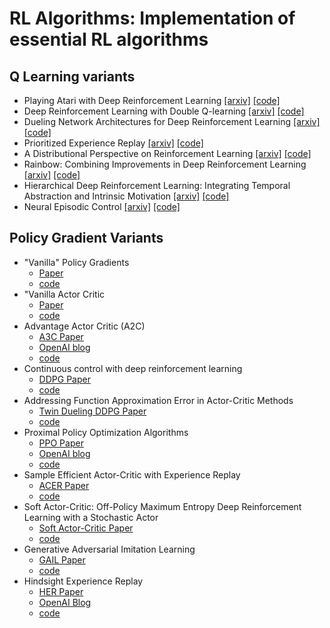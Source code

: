 # RL Algorithms: Implementation of essential RL algorithms
## Q Learning variants 
* Playing Atari with Deep Reinforcement Learning [[arxiv]](https://www.cs.toronto.edu/~vmnih/docs/dqn.pdf) [[code]](https://github.com/kostagiolasn/RL-Algorithms/tree/master/Q-learning/1.%20DQN)
* Deep Reinforcement Learning with Double Q-learning [[arxiv]](https://arxiv.org/abs/1509.06461) [[code]](https://github.com/kostagiolasn/RL-Algorithms/tree/master/Q-learning/2.%20Double%20DQN)
* Dueling Network Architectures for Deep Reinforcement Learning [[arxiv]](https://arxiv.org/abs/1511.06581) [[code]](#)
* Prioritized Experience Replay [[arxiv]](https://arxiv.org/abs/1511.05952) [[code]](#)
* A Distributional Perspective on Reinforcement Learning [[arxiv]](https://arxiv.org/pdf/1707.06887.pdf) [[code]](#)
* Rainbow: Combining Improvements in Deep Reinforcement Learning [[arxiv]](https://arxiv.org/abs/1710.02298) [[code]](#)
* Hierarchical Deep Reinforcement Learning: Integrating Temporal Abstraction and Intrinsic Motivation  [[arxiv]](https://arxiv.org/abs/1604.06057) [[code]](#)
* Neural Episodic Control [[arxiv]](https://arxiv.org/pdf/1703.01988.pdf) [[code]](#)

## Policy Gradient Variants
* "Vanilla" Policy Gradients
  - [Paper](https://papers.nips.cc/paper/1713-policy-gradient-methods-for-reinforcement-learning-with-function-approximation.pdf)
  - [code](#)
* "Vanilla Actor Critic
  - [Paper](https://papers.nips.cc/paper/1786-actor-critic-algorithms.pdf)
  - [code](#)
* Advantage Actor Critic (A2C)
  - [A3C Paper](https://arxiv.org/pdf/1602.01783.pdf) 
  - [OpenAI blog](https://blog.openai.com/baselines-acktr-a2c/#a2canda3c)
  - [code](#)
* Continuous control with deep reinforcement learning
  - [DDPG Paper](https://arxiv.org/abs/1509.02971)
  - [code](#)
* Addressing Function Approximation Error in Actor-Critic Methods
  - [Twin Dueling DDPG Paper](https://arxiv.org/abs/1802.09477)
  - [code](#)
* Proximal Policy Optimization Algorithms 
  - [PPO Paper](https://arxiv.org/abs/1707.06347)
  - [OpenAI blog](https://blog.openai.com/openai-baselines-ppo/)
  - [code](#)
* Sample Efficient Actor-Critic with Experience Replay 
  - [ACER Paper](https://arxiv.org/abs/1611.01224)
  - [code](#)
* Soft Actor-Critic: Off-Policy Maximum Entropy Deep Reinforcement Learning with a Stochastic Actor 
  - [Soft Actor-Critic Paper](https://arxiv.org/abs/1801.01290)
  - [code](#)
* Generative Adversarial Imitation Learning 
  - [GAIL Paper](https://arxiv.org/abs/1606.03476)
  - [code](#)
* Hindsight Experience Replay
  - [HER Paper](https://arxiv.org/abs/1707.01495)
  - [OpenAI Blog](https://blog.openai.com/ingredients-for-robotics-research/#understandingher)
  - [code](#)
